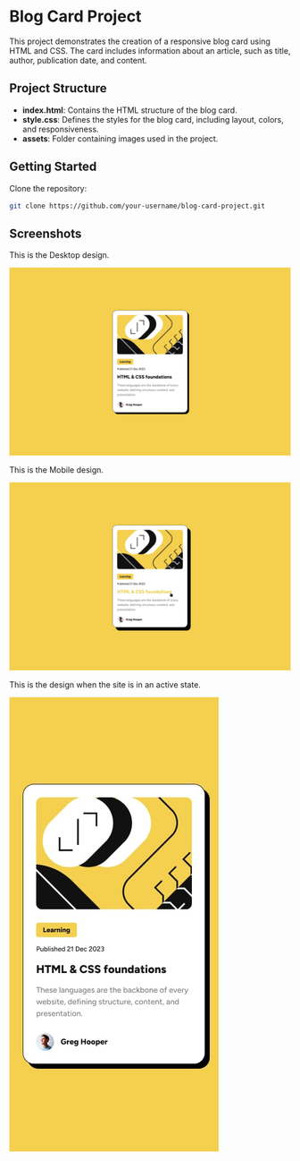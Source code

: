 # Blog Card Project

This project demonstrates the creation of a responsive blog card using HTML and CSS. The card includes information about an article, such as title, author, publication date, and content.

## Project Structure

- **index.html**: Contains the HTML structure of the blog card.
- **style.css**: Defines the styles for the blog card, including layout, colors, and responsiveness.
- **assets**: Folder containing images used in the project.

## Getting Started

 Clone the repository:

   ```bash
   git clone https://github.com/your-username/blog-card-project.git
```
## Screenshots

This is the Desktop design.

![Alt Text](desktop-design.jpg)

This is the Mobile design.

![Alt Text](active-states.jpg)

This is the design when the site is in an active state.

![Alt Text](mobile-design.jpg)
